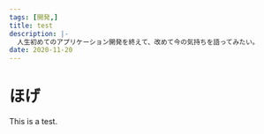 ```yaml
---
tags: [開発,]
title: test
description: |-
  人生初めてのアプリケーション開発を終えて、改めて今の気持ちを語ってみたい。
date: 2020-11-20
---
```


# ほげ

This is a test.